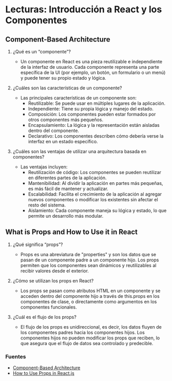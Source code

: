 # Lecturas: Introducción a React y los Componentes

## Component-Based Architecture

1. ¿Qué es un “componente”?

    - Un componente en React es una pieza reutilizable e independiente de la interfaz de usuario. Cada componente representa una parte específica de la UI (por ejemplo, un botón, un formulario o un menú) y puede tener su propio estado y lógica.

2. ¿Cuáles son las características de un componente?

    - Las principales características de un componente son:
        - Reutilizable: Se puede usar en múltiples lugares de la aplicación.
        - Independiente: Tiene su propia lógica y manejo del estado.
        - Composición: Los componentes pueden estar formados por otros componentes más pequeños.
        - Encapsulamiento: La lógica y la representación están aisladas dentro del componente.
        - Declarativo: Los componentes describen cómo debería verse la interfaz en un estado específico.

3. ¿Cuáles son las ventajas de utilizar una arquitectura basada en componentes?

    - Las ventajas incluyen:
        - Reutilización de código: Los componentes se pueden reutilizar en diferentes partes de la aplicación.
        - Mantenibilidad: Al dividir la aplicación en partes más pequeñas, es más fácil de mantener y actualizar.
        - Escalabilidad: Facilita el crecimiento de la aplicación al agregar nuevos componentes o modificar los existentes sin afectar el resto del sistema.
        - Aislamiento: Cada componente maneja su lógica y estado, lo que permite un desarrollo más modular.

## What is Props and How to Use it in React

1. ¿Qué significa “props”?

    - Props es una abreviatura de "properties" y son los datos que se pasan de un componente padre a un componente hijo. Los props permiten que los componentes sean dinámicos y reutilizables al recibir valores desde el exterior.

2. ¿Cómo se utilizan los props en React?

    - Los props se pasan como atributos HTML en un componente y se acceden dentro del componente hijo a través de this.props en los componentes de clase, o directamente como argumentos en los componentes funcionales.

3. ¿Cuál es el flujo de los props?

    - El flujo de los props es unidireccional, es decir, los datos fluyen de los componentes padres hacia los componentes hijos. Los componentes hijos no pueden modificar los props que reciben, lo que asegura que el flujo de datos sea controlado y predecible.

### Fuentes

- [Component-Based Architecture](https://www.tutorialspoint.com/software_architecture_design/component_based_architecture.htm)
- [How to Use Props in React.js](https://www.freecodecamp.org/news/how-to-use-props-in-reactjs/)
